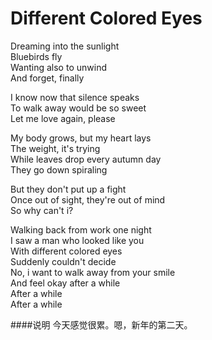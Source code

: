 Different Colored Eyes
=======================

Dreaming into the sunlight  
Bluebirds fly  
Wanting also to unwind  
And forget, finally

I know now that silence speaks  
To walk away would be so sweet  
Let me love again, please

My body grows, but my heart lays  
The weight, it's trying  
While leaves drop every autumn day  
They go down spiraling

But they don't put up a fight  
Once out of sight, they're out of mind  
So why can't i?

Walking back from work one night  
I saw a man who looked like you  
With different colored eyes  
Suddenly couldn't decide  
No, i want to walk away from your smile  
And feel okay after a while  
After a while  
After a while

####说明
今天感觉很累。嗯，新年的第二天。
